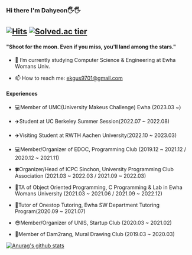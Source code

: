   
### Hi there I'm Dahyeon🖐🖐 
[![Hits](https://hits.seeyoufarm.com/api/count/incr/badge.svg?url=https%3A%2F%2Fgithub.com%2Fekgus9701&count_bg=%23E71B8E&title_bg=%23555555&icon=&icon_color=%23E7E7E7&title=hits&edge_flat=false)](https://hits.seeyoufarm.com) [![Solved.ac tier](http://mazassumnida.wtf/api/mini/generate_badge?boj=ekgus9701)](https://solved.ac/ekgus9701)
---
#### "Shoot for the moon. Even if you miss, you'll land among the stars."

- 🏰 I’m currently studying Computer Science & Engineering at Ewha Womans Univ.

- 📫 How to reach me: ekgus9701@gmail.com




#### Experiences
- 💻Member of UMC(University Makeus Challenge) Ewha (2023.03 ~)

- ✈️Student at UC Berkeley Summer Session(2022.07 ~ 2022.08)

- ✈️Visiting Student at RWTH Aachen University(2022.10 ~ 2023.03)

- 💻Member/Organizer of EDOC, Programming Club (2019.12 ~ 2021.12 / 2020.12 ~ 2021.11)

- 🍀Organizer/Head of ICPC Sinchon, University Programming Club Association (2021.03 ~ 2022.03 / 2021.09 ~ 2022.03)

- 📗TA of Object Oriented Programming, C Programming & Lab in Ewha Womans University (2021.03 ~ 2021.06 / 2021.09 ~ 2022.12)

- 📗Tutor of Onestop Tutoring, Ewha SW Department Tutoring Program(2020.09 ~ 2021.07)

- 😎Member/Organizer of UNIS, Startup Club (2020.03 ~ 2021.02)

- 🎨Member of Dam2rang, Mural Drawing Club (2019.03 ~ 2020.03)


[![Anurag's github stats](https://github-readme-stats.vercel.app/api?username=ekgus9701&theme=radical)](https://github.com/ekgus9701/github-readme-stats)

<!--
**ekgus9701/ekgus9701** is a ✨ _special_ ✨ repository because its `README.md` (this file) appears on your GitHub profile.
#### Interests

- 🌱 I’m currently learning `Algorithms`, ``.

- 📺 I'm into watching Netflix thesedays.

Here are some ideas to get you started:
- 📺 I'm into ... thesedays.
-🔭 I’m currently working on 
-🌱 I’m currently learning 
- 👯 I’m looking to collaborate on ...
- 🤔 I’m looking for help with ...
- 💬 Ask me about ...
- 📫 How to reach me: ...
- 😄 Pronouns: ...
- ⚡ Fun fact: ...
-->
